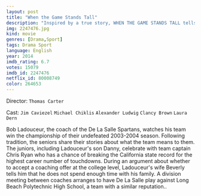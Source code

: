 ```yaml
---
layout: post
title: "When the Game Stands Tall"
description: "Inspired by a true story, WHEN THE GAME STANDS TALL tells the remarkable journey of legendary football coach Bob Ladouceur (Jim Caviezel), who took the De La Salle High School Spartans from obscurity to a 151-game winning streak that shattered all records for any American sport..."
img: 2247476.jpg
kind: movie
genres: [Drama,Sport]
tags: Drama Sport 
language: English
year: 2014
imdb_rating: 6.7
votes: 15079
imdb_id: 2247476
netflix_id: 80008749
color: 264653
---
```

Director: `Thomas Carter`  

Cast: `Jim Caviezel` `Michael Chiklis` `Alexander Ludwig` `Clancy Brown` `Laura Dern` 

Bob Ladouceur, the coach of the De La Salle Spartans, watches his team win the championship of their undefeated 2003-2004 season. Following tradition, the seniors share their stories about what the team means to them. The juniors, including Ladouceur's son Danny, celebrate with team captain Chris Ryan who has a chance of breaking the California state record for the highest career number of touchdowns. During an argument about whether to accept a coaching offer at the college level, Ladouceur's wife Beverly tells him that he does not spend enough time with his family. A division meeting between coaches arranges to have De La Salle play against Long Beach Polytechnic High School, a team with a similar reputation..